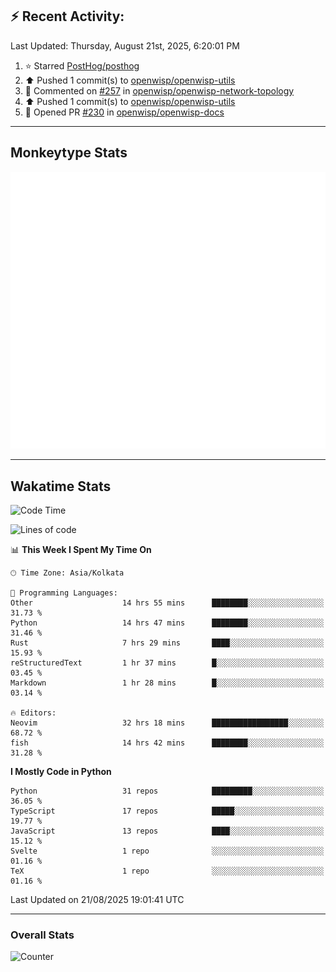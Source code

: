 ## :zap: Recent Activity:
<!--RECENT_ACTIVITY:last_update-->
Last Updated: Thursday, August 21st, 2025, 6:20:01 PM
<!--RECENT_ACTIVITY:last_update_end-->
<!--RECENT_ACTIVITY:start-->
1. ⭐ Starred [PostHog/posthog](https://github.com/PostHog/posthog)<br>
2. ⬆️ Pushed 1 commit(s) to [openwisp/openwisp-utils](https://github.com/openwisp/openwisp-utils)<br>
3. 💬 Commented on [#257](https://github.com/openwisp/openwisp-network-topology/pull/257#discussion_r2289138161) in [openwisp/openwisp-network-topology](https://github.com/openwisp/openwisp-network-topology)<br>
4. ⬆️ Pushed 1 commit(s) to [openwisp/openwisp-utils](https://github.com/openwisp/openwisp-utils)<br>
5. 💪 Opened PR [#230](https://github.com/openwisp/openwisp-docs/pull/230) in [openwisp/openwisp-docs](https://github.com/openwisp/openwisp-docs)<br>
<!--RECENT_ACTIVITY:end-->

---

## Monkeytype Stats
<a href="https://monkeytype.com/profile/dhanus">
  <img src="https://raw.githubusercontent.com/Dhanus3133/Dhanus3133/monkeytype/monkeytype-lb.svg" alt="Monkeytype Profile" />
</a>

---

## Wakatime Stats
<!--START_SECTION:waka-->
![Code Time](http://img.shields.io/badge/Code%20Time-2%2C999%20hrs%2049%20mins-blue)

![Lines of code](https://img.shields.io/badge/From%20Hello%20World%20I%27ve%20Written-4.8%20million%20lines%20of%20code-blue)

📊 **This Week I Spent My Time On** 

```text
🕑︎ Time Zone: Asia/Kolkata

💬 Programming Languages: 
Other                    14 hrs 55 mins      ████████░░░░░░░░░░░░░░░░░   31.73 % 
Python                   14 hrs 47 mins      ████████░░░░░░░░░░░░░░░░░   31.46 % 
Rust                     7 hrs 29 mins       ████░░░░░░░░░░░░░░░░░░░░░   15.93 % 
reStructuredText         1 hr 37 mins        █░░░░░░░░░░░░░░░░░░░░░░░░   03.45 % 
Markdown                 1 hr 28 mins        █░░░░░░░░░░░░░░░░░░░░░░░░   03.14 % 

🔥 Editors: 
Neovim                   32 hrs 18 mins      █████████████████░░░░░░░░   68.72 % 
fish                     14 hrs 42 mins      ████████░░░░░░░░░░░░░░░░░   31.28 % 
```

**I Mostly Code in Python** 

```text
Python                   31 repos            █████████░░░░░░░░░░░░░░░░   36.05 % 
TypeScript               17 repos            █████░░░░░░░░░░░░░░░░░░░░   19.77 % 
JavaScript               13 repos            ████░░░░░░░░░░░░░░░░░░░░░   15.12 % 
Svelte                   1 repo              ░░░░░░░░░░░░░░░░░░░░░░░░░   01.16 % 
TeX                      1 repo              ░░░░░░░░░░░░░░░░░░░░░░░░░   01.16 % 
```




 Last Updated on 21/08/2025 19:01:41 UTC
<!--END_SECTION:waka-->
---

### Overall Stats

<img src="https://moe-counter.glitch.me/get/@Dhanus3133?theme=asoul" alt="Counter" />
